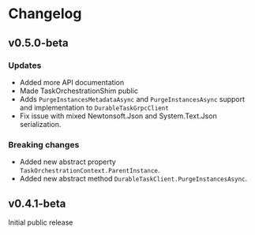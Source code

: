 ﻿# Changelog

## v0.5.0-beta

### Updates

- Added more API documentation
- Made TaskOrchestrationShim public
- Adds `PurgeInstancesMetadataAsync` and `PurgeInstancesAsync` support and implementation to `DurableTaskGrpcClient`
- Fix issue with mixed Newtonsoft.Json and System.Text.Json serialization.

### Breaking changes

- Added new abstract property `TaskOrchestrationContext.ParentInstance`.
- Added new abstract method `DurableTaskClient.PurgeInstancesAsync`.

## v0.4.1-beta

Initial public release
